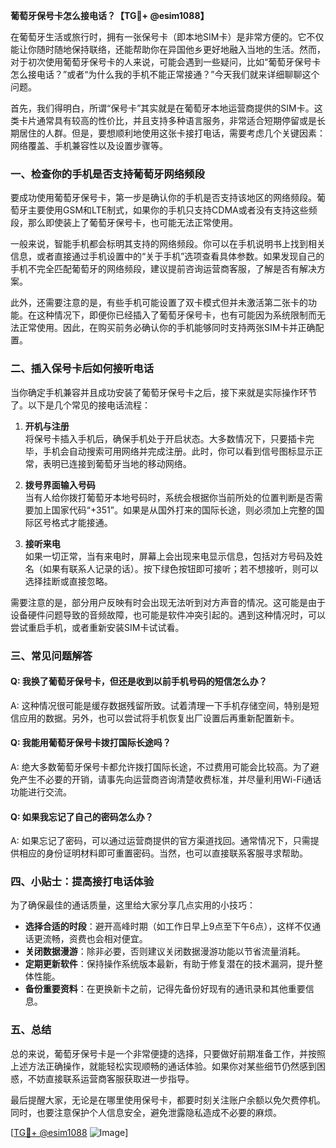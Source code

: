 **葡萄牙保号卡怎么接电话？【TG💪+ @esim1088】**

在葡萄牙生活或旅行时，拥有一张保号卡（即本地SIM卡）是非常方便的。它不仅能让你随时随地保持联络，还能帮助你在异国他乡更好地融入当地的生活。然而，对于初次使用葡萄牙保号卡的人来说，可能会遇到一些疑问，比如“葡萄牙保号卡怎么接电话？”或者“为什么我的手机不能正常接通？”今天我们就来详细聊聊这个问题。

首先，我们得明白，所谓“保号卡”其实就是在葡萄牙本地运营商提供的SIM卡。这类卡片通常具有较高的性价比，并且支持多种语言服务，非常适合短期停留或是长期居住的人群。但是，要想顺利地使用这张卡接打电话，需要考虑几个关键因素：网络覆盖、手机兼容性以及设置步骤等。

### **一、检查你的手机是否支持葡萄牙网络频段**

要成功使用葡萄牙保号卡，第一步是确认你的手机是否支持该地区的网络频段。葡萄牙主要使用GSM和LTE制式，如果你的手机只支持CDMA或者没有支持这些频段，那么即使装上了葡萄牙保号卡，也可能无法正常使用。

一般来说，智能手机都会标明其支持的网络频段。你可以在手机说明书上找到相关信息，或者直接通过手机设置中的“关于手机”选项查看具体参数。如果发现自己的手机不完全匹配葡萄牙的网络频段，建议提前咨询运营商客服，了解是否有解决方案。

此外，还需要注意的是，有些手机可能设置了双卡模式但并未激活第二张卡的功能。在这种情况下，即便你已经插入了葡萄牙保号卡，也有可能因为系统限制而无法正常使用。因此，在购买前务必确认你的手机能够同时支持两张SIM卡并正确配置。

### **二、插入保号卡后如何接听电话**

当你确定手机兼容并且成功安装了葡萄牙保号卡之后，接下来就是实际操作环节了。以下是几个常见的接电话流程：

1. **开机与注册**  
   将保号卡插入手机后，确保手机处于开启状态。大多数情况下，只要插卡完毕，手机会自动搜索可用网络并完成注册。此时，你可以看到信号图标显示正常，表明已连接到葡萄牙当地的移动网络。

2. **拨号界面输入号码**  
   当有人给你拨打葡萄牙本地号码时，系统会根据你当前所处的位置判断是否需要加上国家代码“+351”。如果是从国外打来的国际长途，则必须加上完整的国际区号格式才能接通。

3. **接听来电**  
   如果一切正常，当有来电时，屏幕上会出现来电显示信息，包括对方号码及姓名（如果有联系人记录的话）。按下绿色按钮即可接听；若不想接听，则可以选择挂断或直接忽略。

需要注意的是，部分用户反映有时会出现无法听到对方声音的情况。这可能是由于设备硬件问题导致的音频故障，也可能是软件冲突引起的。遇到这种情况时，可以尝试重启手机，或者重新安装SIM卡试试看。

### **三、常见问题解答**

#### Q: 我换了葡萄牙保号卡，但还是收到以前手机号码的短信怎么办？
A: 这种情况很可能是缓存数据残留所致。试着清理一下手机存储空间，特别是短信应用的数据。另外，也可以尝试将手机恢复出厂设置后再重新配置新卡。

#### Q: 我能用葡萄牙保号卡拨打国际长途吗？
A: 绝大多数葡萄牙保号卡都允许拨打国际长途，不过费用可能会比较高。为了避免产生不必要的开销，请事先向运营商咨询清楚收费标准，并尽量利用Wi-Fi通话功能进行交流。

#### Q: 如果我忘记了自己的密码怎么办？
A: 如果忘记了密码，可以通过运营商提供的官方渠道找回。通常情况下，只需提供相应的身份证明材料即可重置密码。当然，也可以直接联系客服寻求帮助。

### **四、小贴士：提高接打电话体验**

为了确保最佳的通话质量，这里给大家分享几点实用的小技巧：

- **选择合适的时段**：避开高峰时期（如工作日早上9点至下午6点），这样不仅通话更流畅，资费也会相对便宜。
- **关闭数据漫游**：除非必要，否则建议关闭数据漫游功能以节省流量消耗。
- **定期更新软件**：保持操作系统版本最新，有助于修复潜在的技术漏洞，提升整体性能。
- **备份重要资料**：在更换新卡之前，记得先备份好现有的通讯录和其他重要信息。

### **五、总结**

总的来说，葡萄牙保号卡是一个非常便捷的选择，只要做好前期准备工作，并按照上述方法正确操作，就能轻松实现顺畅的通话体验。如果你对某些细节仍然感到困惑，不妨直接联系运营商客服获取进一步指导。

最后提醒大家，无论是在哪里使用保号卡，都要时刻关注账户余额以免欠费停机。同时，也要注意保护个人信息安全，避免泄露隐私造成不必要的麻烦。

[[TG💪+ @esim1088](https://t.me/s/esim1088) ![Image](https://i.postimg.cc/4NQfJmqS/Snipaste-2025-05-13-00-14-12.png)]
